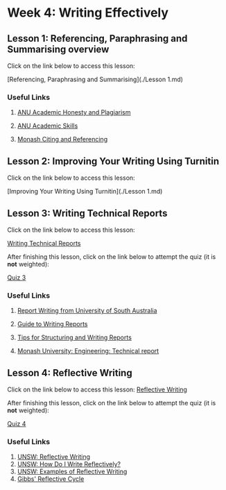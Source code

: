# Week 4: Writing Effectively

## Lesson 1: Referencing, Paraphrasing and Summarising overview
Click on the link below to access this lesson:

[Referencing, Paraphrasing and Summarising](./Lesson 1.md)

### Useful Links

1. [ANU Academic Honesty and Plagiarism](http://www.anu.edu.au/students/program-administration/assessments-exams/academic-honesty-plagiarism)

2. [ANU Academic Skills](https://academicskills.anu.edu.au/)

3. [Monash Citing and Referencing](https://guides.lib.monash.edu/citing-referencing)

## Lesson 2: Improving Your Writing Using Turnitin
Click on the link below to access this lesson:

[Improving Your Writing Using Turnitin](./Lesson 1.md)

## Lesson 3: Writing Technical Reports
Click on the link below to access this lesson:

[Writing Technical Reports](https://wattlecourses.anu.edu.au/mod/lesson/view.php?id=2805696)

After finishing this lesson, click on the link below to attempt the quiz (it is **not** weighted):

[Quiz 3](https://wattlecourses.anu.edu.au/mod/quiz/view.php?id=2805697)

### Useful Links

1. [Report Writing from University of South Australia](https://lo.unisa.edu.au/mod/book/view.php?id=1144638&chapterid=167261)

2. [Guide to Writing Reports](https://www.griffith.edu.au/griffith-health/learning-and-teaching/transition-and-tertiary-preparedness/guide-to-writing-research-reports)

3. [Tips for Structuring and Writing Reports](https://wattlecourses.anu.edu.au/pluginfile.php/3288704/mod_lesson/page_contents/127098/Tips-for-Structuring-and-Writing-Research-Reports%20%282%29%20%281%29.pdf)

4. [Monash University: Engineering: Technical report](https://www.monash.edu/rlo/assignment-samples/engineering/eng-writing-technical-reports)


## Lesson 4: Reflective Writing
Click on the link below to access this lesson:
[Reflective Writing](https://wattlecourses.anu.edu.au/mod/lesson/view.php?id=2805698)

After finishing this lesson, click on the link below to attempt the quiz (it is **not** weighted):

[Quiz 4](https://wattlecourses.anu.edu.au/mod/quiz/view.php?id=2805699)

### Useful Links

1. [UNSW: Reflective Writing](https://www.student.unsw.edu.au/reflective-writing)
2. [UNSW: How Do I Write Reflectively?](https://student.unsw.edu.au/how-do-i-write-reflectively)
3. [UNSW: Examples of Reflective Writing](https://student.unsw.edu.au/examples-reflective-writing)
4. [Gibbs' Reflective Cycle](https://www.ed.ac.uk/reflection/reflectors-toolkit/reflecting-on-experience/gibbs-reflective-cycle)
